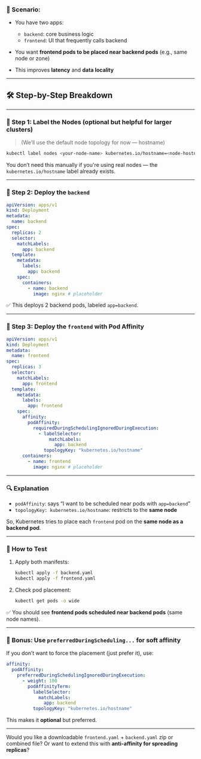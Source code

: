 ### 🧩 Scenario:

- You have two apps:

  - `backend`: core business logic
  - `frontend`: UI that frequently calls backend

- You want **frontend pods to be placed near backend pods** (e.g., same node or zone)
- This improves **latency** and **data locality**

---

## 🛠️ Step-by-Step Breakdown

---

### 🔹 Step 1: Label the Nodes (optional but helpful for larger clusters)

> (We’ll use the default node topology for now — hostname)

```bash
kubectl label nodes <your-node-name> kubernetes.io/hostname=<node-hostname>
```

You don’t need this manually if you're using real nodes — the `kubernetes.io/hostname` label already exists.

---

### 🔹 Step 2: Deploy the `backend`

```yaml
apiVersion: apps/v1
kind: Deployment
metadata:
  name: backend
spec:
  replicas: 2
  selector:
    matchLabels:
      app: backend
  template:
    metadata:
      labels:
        app: backend
    spec:
      containers:
        - name: backend
          image: nginx # placeholder
```

✅ This deploys 2 backend pods, labeled `app=backend`.

---

### 🔹 Step 3: Deploy the `frontend` with **Pod Affinity**

```yaml
apiVersion: apps/v1
kind: Deployment
metadata:
  name: frontend
spec:
  replicas: 3
  selector:
    matchLabels:
      app: frontend
  template:
    metadata:
      labels:
        app: frontend
    spec:
      affinity:
        podAffinity:
          requiredDuringSchedulingIgnoredDuringExecution:
            - labelSelector:
                matchLabels:
                  app: backend
              topologyKey: "kubernetes.io/hostname"
      containers:
        - name: frontend
          image: nginx # placeholder
```

---

### 🔍 Explanation

- `podAffinity`: says “I want to be scheduled near pods with `app=backend`”
- `topologyKey: kubernetes.io/hostname`: restricts to the **same node**

So, Kubernetes tries to place each `frontend` pod on the **same node as a backend pod**.

---

### 🧪 How to Test

1. Apply both manifests:

   ```bash
   kubectl apply -f backend.yaml
   kubectl apply -f frontend.yaml
   ```

2. Check pod placement:

   ```bash
   kubectl get pods -o wide
   ```

✅ You should see **frontend pods scheduled near backend pods** (same node names).

---

### 🧠 Bonus: Use `preferredDuringScheduling...` for **soft affinity**

If you don’t want to force the placement (just prefer it), use:

```yaml
affinity:
  podAffinity:
    preferredDuringSchedulingIgnoredDuringExecution:
      - weight: 100
        podAffinityTerm:
          labelSelector:
            matchLabels:
              app: backend
          topologyKey: "kubernetes.io/hostname"
```

This makes it **optional** but preferred.

---

Would you like a downloadable `frontend.yaml` + `backend.yaml` zip or combined file? Or want to extend this with **anti-affinity for spreading replicas**?
